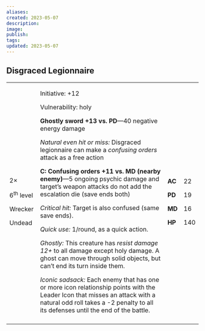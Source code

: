 ```yaml
---
aliases: 
created: 2023-05-07
description: 
image: 
publish: 
tags: 
updated: 2023-05-07
---
```


## Disgraced Legionnaire

<table>
<colgroup>
<col style="width: 16%" />
<col style="width: 71%" />
<col style="width: 5%" />
<col style="width: 6%" />
</colgroup>
<tbody>
<tr class="odd">
<td><p>2×</p>
<p>6<sup>th</sup> level</p>
<p>Wrecker</p>
<p>Undead</p></td>
<td><p>Initiative: +12</p>
<p>Vulnerability: holy</p>
<p><strong>Ghostly sword +13 vs. PD</strong>—40 negative energy
damage</p>
<p><em>Natural even hit or miss:</em> Disgraced legionnaire can make a
<em>confusing orders</em> attack as a free action</p>
<p><strong>C: Confusing orders +11 vs. MD (nearby enemy)</strong>—5
ongoing psychic damage and target’s weapon attacks do not add the
escalation die (save ends both)</p>
<p><em>Critical hit:</em> Target is also confused (same save ends).</p>
<p><em>Quick use:</em> 1/round, as a quick action.</p>
<p><em>Ghostly:</em> This creature has <em>resist damage 12+</em> to all
damage except holy damage. A ghost can move through solid objects, but
can’t end its turn inside them.</p>
<p><em>Iconic sadsack:</em> Each enemy that has one or more icon
relationship points with the Leader Icon that misses an attack with a
natural odd roll takes a -2 penalty to all its defenses until the end of
the battle.</p></td>
<td><p><strong>AC</strong></p>
<p><strong>PD</strong></p>
<p><strong>MD</strong></p>
<p><strong>HP</strong></p></td>
<td><p>22</p>
<p>19</p>
<p>16</p>
<p>140</p></td>
</tr>
<tr class="even">
<td></td>
<td></td>
<td></td>
<td></td>
</tr>
</tbody>
</table>

